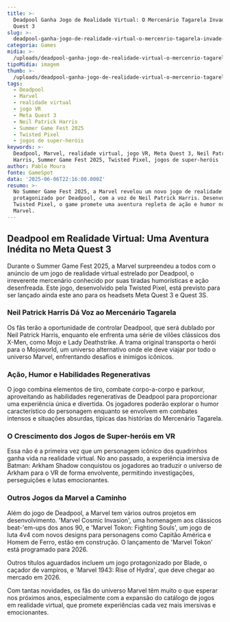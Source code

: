 ```yaml
---
title: >-
  Deadpool Ganha Jogo de Realidade Virtual: O Mercenário Tagarela Invade o Meta
  Quest 3
slug: >-
  deadpool-ganha-jogo-de-realidade-virtual-o-mercenrio-tagarela-invade-o-meta-quest-3
categoria: Games
midia: >-
  /uploads/deadpool-ganha-jogo-de-realidade-virtual-o-mercenrio-tagarela-invade-o-meta-quest-3-thumb.jpg
tipoMidia: imagem
thumb: >-
  /uploads/deadpool-ganha-jogo-de-realidade-virtual-o-mercenrio-tagarela-invade-o-meta-quest-3-thumb.jpg
tags:
  - Deadpool
  - Marvel
  - realidade virtual
  - jogo VR
  - Meta Quest 3
  - Neil Patrick Harris
  - Summer Game Fest 2025
  - Twisted Pixel
  - jogos de super-heróis
keywords: >-
  Deadpool, Marvel, realidade virtual, jogo VR, Meta Quest 3, Neil Patrick
  Harris, Summer Game Fest 2025, Twisted Pixel, jogos de super-heróis
author: Pablo Moura
fonte: GameSpot
data: '2025-06-06T22:16:00.000Z'
resumo: >-
  No Summer Game Fest 2025, a Marvel revelou um novo jogo de realidade virtual
  protagonizado por Deadpool, com a voz de Neil Patrick Harris. Desenvolvido por
  Twisted Pixel, o game promete uma aventura repleta de ação e humor no universo
  Marvel.
---
```


## Deadpool em Realidade Virtual: Uma Aventura Inédita no Meta Quest 3

Durante o Summer Game Fest 2025, a Marvel surpreendeu a todos com o anúncio de um jogo de realidade virtual estrelado por Deadpool, o irreverente mercenário conhecido por suas tiradas humorísticas e ação desenfreada. Este jogo, desenvolvido pela Twisted Pixel, está previsto para ser lançado ainda este ano para os headsets Meta Quest 3 e Quest 3S.

### Neil Patrick Harris Dá Voz ao Mercenário Tagarela

Os fãs terão a oportunidade de controlar Deadpool, que será dublado por Neil Patrick Harris, enquanto ele enfrenta uma série de vilões clássicos dos X-Men, como Mojo e Lady Deathstrike. A trama original transporta o herói para o Mojoworld, um universo alternativo onde ele deve viajar por todo o universo Marvel, enfrentando desafios e inimigos icônicos.

### Ação, Humor e Habilidades Regenerativas

O jogo combina elementos de tiro, combate corpo-a-corpo e parkour, aproveitando as habilidades regenerativas de Deadpool para proporcionar uma experiência única e divertida. Os jogadores poderão explorar o humor característico do personagem enquanto se envolvem em combates intensos e situações absurdas, típicas das histórias do Mercenário Tagarela.

### O Crescimento dos Jogos de Super-heróis em VR

Essa não é a primeira vez que um personagem icônico dos quadrinhos ganha vida na realidade virtual. No ano passado, a experiência imersiva de Batman: Arkham Shadow conquistou os jogadores ao traduzir o universo de Arkham para o VR de forma envolvente, permitindo investigações, perseguições e lutas emocionantes.

### Outros Jogos da Marvel a Caminho

Além do jogo de Deadpool, a Marvel tem vários outros projetos em desenvolvimento. 'Marvel Cosmic Invasion', uma homenagem aos clássicos beat-'em-ups dos anos 90, e 'Marvel Tokon: Fighting Souls', um jogo de luta 4v4 com novos designs para personagens como Capitão América e Homem de Ferro, estão em construção. O lançamento de 'Marvel Tokon' está programado para 2026.

Outros títulos aguardados incluem um jogo protagonizado por Blade, o caçador de vampiros, e 'Marvel 1943: Rise of Hydra', que deve chegar ao mercado em 2026.

Com tantas novidades, os fãs do universo Marvel têm muito o que esperar nos próximos anos, especialmente com a expansão do catálogo de jogos em realidade virtual, que promete experiências cada vez mais imersivas e emocionantes.
